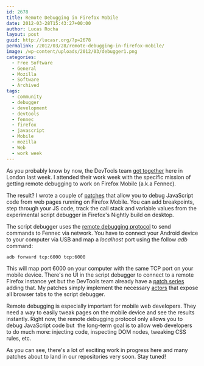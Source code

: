 ```yaml
---
id: 2678
title: Remote Debugging in Firefox Mobile
date: 2012-03-28T15:43:27+00:00
author: Lucas Rocha
layout: post
guid: http://lucasr.org/?p=2678
permalink: /2012/03/28/remote-debugging-in-firefox-mobile/
image: /wp-content/uploads/2012/03/debugger1.png
categories:
  - Free Software
  - General
  - Mozilla
  - Software
  - Archived
tags:
  - community
  - debugger
  - development
  - devtools
  - fennec
  - firefox
  - javascript
  - Mobile
  - mozilla
  - Web
  - work week
---
```

As you probably know by now, the DevTools team [got
together](http://antennasoft.net/robcee/2012/03/26/firefox-devtools-team-in-london/)
here in London last week. I attended their work week with the specific mission
of getting remote debugging to work on Firefox Mobile (a.k.a Fennec).

The result? I wrote a couple of
[patches](https://bugzilla.mozilla.org/show_bug.cgi?id=739966) that allow you
to debug JavaScript code from web pages running on Firefox Mobile. You can add
breakpoints, step through your JS code, track the call stack and variable
values from the experimental script debugger in Firefox's Nightly build on
desktop.

The script debugger uses the [remote debugging
protocol](https://wiki.mozilla.org/Remote_Debugging_Protocol) to send commands
to Fennec via network. You have to connect your Android device to your computer
via USB and map a _localhost_ port using the follow _adb_ command:

`adb forward tcp:6000 tcp:6000`

This will map port 6000 on your computer with the same TCP port on your mobile
device. There's no UI in the script debugger to connect to a remote Firefox
instance yet but the DevTools team already have a [patch
series](http://hg.mozilla.org/users/rcampbell_mozilla.com/remote-debug) adding
that. My patches simply implement the necessary
[actors](https://wiki.mozilla.org/Remote_Debugging_Protocol#Actors) that expose
all browser tabs to the script debugger.

Remote debugging is especially important for mobile web developers. They need a
way to easily tweak pages on the mobile device and see the results instantly.
Right now, the remote debugging protocol only allows you to debug JavaScript
code but  the long-term goal is to allow web developers to do much more:
injecting code, inspecting DOM nodes, tweaking CSS rules, etc.

As you can see, there's a lot of exciting work in progress here and many
patches about to land in our repositories very soon. Stay tuned!
